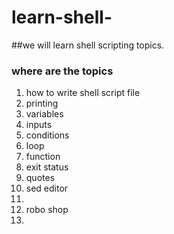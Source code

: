 # learn-shell-

##we will learn shell scripting topics.
### where are the topics 

1. how to write shell script file 
2. printing 
3. variables
4. inputs
5. conditions
6. loop
7. function
8. exit status 
9. quotes
10. sed editor
11. 
4. robo shop
5. 